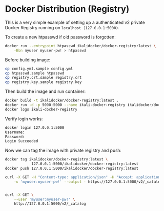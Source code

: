 # Docker Distribution (Registry)

This is a very simple example of setting up a authenticated v2 private Docker Registry running on `localhost (127.0.0.1:5000)`.


To create a new htpasswd if old password is forgotten:

```bash
docker run --entrypoint htpasswd ikalidocker/docker-registry:latest \
    -Bbn myuser myuser-pw! > htpasswd
```

Before building image:

```bash
cp config.yml.sample config.yml
cp htpasswd.sample htpasswd
cp registry.crt.sample registry.crt
cp registry.key.sample registry.key
```

Then build the image and run container:

```bash
docker build -t ikalidocker/docker-registry:latest .
docker run -d -p 5000:5000 --name ikali-docker-registry ikalidocker/docker-registry:latest
docker logs ikali-docker-registry
```

Verify login works:

```bash
docker login 127.0.0.1:5000
Username: 
Password:
Login Succeeded
```

Now we can tag the image with private registry and push:

```bash
docker tag ikalidocker/docker-registry:latest \
            127.0.0.1:5000/ikalidocker/docker-registry:latest
docker push 127.0.0.1:5000/ikalidocker/docker-registry:latest
```


```bash
curl -X GET -H "Content-type: application/json" -H "Accept: application/json" \
    -u 'myuser:myuser-pw!' --output - https://127.0.0.1:5000/v2/_catalog 


curl -X GET \
    --user 'myuser:myuser-pw!' \
    http://127.0.0.1:5000/v2/_catalog 
```